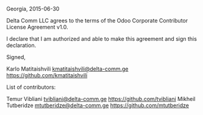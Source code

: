 Georgia, 2015-06-30

Delta Comm LLC agrees to the terms of the Odoo Corporate Contributor License
Agreement v1.0.

I declare that I am authorized and able to make this agreement and sign this
declaration.

Signed,

Karlo Matitaishvili kmatitaishvili@delta-comm.ge https://github.com/kmatitaishvili

List of contributors:

Temur Vibliani tvibliani@delta-comm.ge https://github.com/tvibliani
Mikheil Tutberidze mtutberidze@delta-comm.ge https://github.com/mtutberidze
